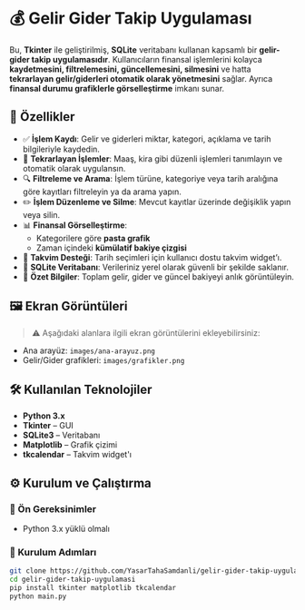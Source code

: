 # 💰 Gelir Gider Takip Uygulaması

Bu, **Tkinter** ile geliştirilmiş, **SQLite** veritabanı kullanan kapsamlı bir **gelir-gider takip uygulamasıdır**. Kullanıcıların finansal işlemlerini kolayca **kaydetmesini, filtrelemesini, güncellemesini, silmesini** ve hatta **tekrarlayan gelir/giderleri otomatik olarak yönetmesini** sağlar. Ayrıca **finansal durumu grafiklerle görselleştirme** imkanı sunar.

## 🚀 Özellikler

- ✅ **İşlem Kaydı**: Gelir ve giderleri miktar, kategori, açıklama ve tarih bilgileriyle kaydedin.
- 🔁 **Tekrarlayan İşlemler**: Maaş, kira gibi düzenli işlemleri tanımlayın ve otomatik olarak uygulansın.
- 🔍 **Filtreleme ve Arama**: İşlem türüne, kategoriye veya tarih aralığına göre kayıtları filtreleyin ya da arama yapın.
- ✏️ **İşlem Düzenleme ve Silme**: Mevcut kayıtlar üzerinde değişiklik yapın veya silin.
- 📊 **Finansal Görselleştirme**:
  - Kategorilere göre **pasta grafik**
  - Zaman içindeki **kümülatif bakiye çizgisi**
- 📆 **Takvim Desteği**: Tarih seçimleri için kullanıcı dostu takvim widget’ı.
- 📁 **SQLite Veritabanı**: Verileriniz yerel olarak güvenli bir şekilde saklanır.
- 🧮 **Özet Bilgiler**: Toplam gelir, gider ve güncel bakiyeyi anlık görüntüleyin.

## 🖼️ Ekran Görüntüleri

> ⚠️ Aşağıdaki alanlara ilgili ekran görüntülerini ekleyebilirsiniz:

- Ana arayüz: `images/ana-arayuz.png`
- Gelir/Gider grafikleri: `images/grafikler.png`


## 🛠️ Kullanılan Teknolojiler

- **Python 3.x**
- **Tkinter** – GUI
- **SQLite3** – Veritabanı
- **Matplotlib** – Grafik çizimi
- **tkcalendar** – Takvim widget'ı

## ⚙️ Kurulum ve Çalıştırma

### 📌 Ön Gereksinimler

- Python 3.x yüklü olmalı

### 🔧 Kurulum Adımları

```bash
git clone https://github.com/YasarTahaSamdanli/gelir-gider-takip-uygulamasi.git
cd gelir-gider-takip-uygulamasi
pip install tkinter matplotlib tkcalendar
python main.py
